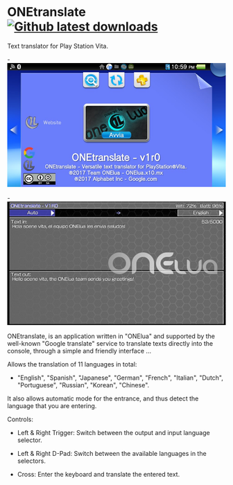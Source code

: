 # ONEtranslate [![Github latest downloads](https://img.shields.io/github/downloads/DavisDev/ONEtranslate/total.svg)](https://github.com/DavisDev/ONEtranslate/releases/latest)

Text translator for Play Station Vita.

-![header](shot_1.jpg)

-![header](shot_2.jpg)

ONEtranslate, is an application written in "ONElua" and supported by the well-known "Google translate" service to translate texts directly into the console, through a simple and friendly interface ...

Allows the translation of 11 languages in total:
  - "English", "Spanish", "Japanese", "German", "French", "Italian", "Dutch", "Portuguese", "Russian", "Korean", "Chinese".

It also allows automatic mode for the entrance, and thus detect the language that you are entering.

Controls:
- Left & Right Trigger: Switch between the output and input language selector.

- Left & Right D-Pad: Switch between the available languages in the selectors.

- Cross: Enter the keyboard and translate the entered text.
